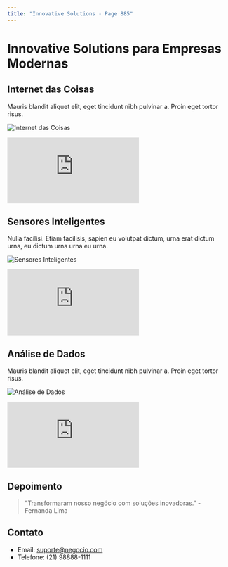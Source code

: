```yaml
---
title: "Innovative Solutions - Page 885"
---
```


# Innovative Solutions para Empresas Modernas

## Internet das Coisas
Mauris blandit aliquet elit, eget tincidunt nibh pulvinar a. Proin eget tortor risus.

![Internet das Coisas](https://source.unsplash.com/800x400/?iot,technology,devices,5879)
<iframe class="w-full h-64 object-cover rounded-lg shadow-lg my-4" src="https://www.youtube.com/embed/ejubeppy9mc" frameborder="0" allowfullscreen></iframe>

## Sensores Inteligentes
Nulla facilisi. Etiam facilisis, sapien eu volutpat dictum, urna erat dictum urna, eu dictum urna urna eu urna.

![Sensores Inteligentes](https://source.unsplash.com/800x400/?smart,sensor,technology,2173)
<iframe class="w-full h-64 object-cover rounded-lg shadow-lg my-4" src="https://www.youtube.com/embed/XT35XdL0frc" frameborder="0" allowfullscreen></iframe>

## Análise de Dados
Mauris blandit aliquet elit, eget tincidunt nibh pulvinar a. Proin eget tortor risus.

![Análise de Dados](https://source.unsplash.com/800x400/?data,analytics,computer,3010)
<iframe class="w-full h-64 object-cover rounded-lg shadow-lg my-4" src="https://www.youtube.com/embed/l3Ea_hq9vW4" frameborder="0" allowfullscreen></iframe>

## Depoimento
> "Transformaram nosso negócio com soluções inovadoras." - Fernanda Lima

## Contato
- Email: suporte@negocio.com
- Telefone: (21) 98888-1111
